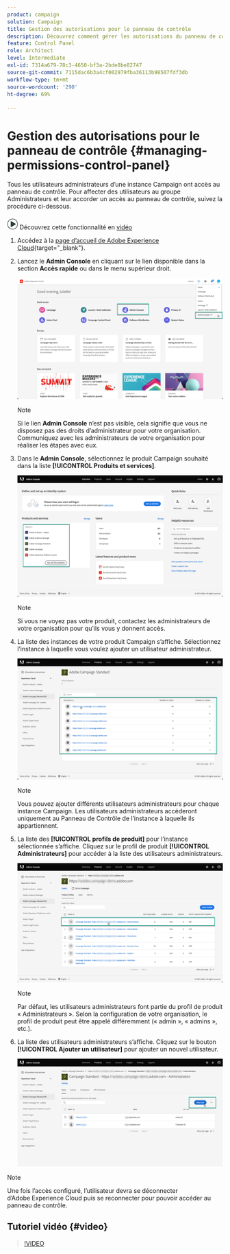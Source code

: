 ```yaml
---
product: campaign
solution: Campaign
title: Gestion des autorisations pour le panneau de contrôle
description: Découvrez comment gérer les autorisations du panneau de contrôle
feature: Control Panel
role: Architect
level: Intermediate
exl-id: 7314a679-78c3-4650-bf3a-2bde8be82747
source-git-commit: 7115dac6b3a4cf002979fba36113b98507fdf3db
workflow-type: tm+mt
source-wordcount: '290'
ht-degree: 69%

---
```


# Gestion des autorisations pour le panneau de contrôle {#managing-permissions-control-panel}

Tous les utilisateurs administrateurs d’une instance Campaign ont accès au panneau de contrôle. Pour affecter des utilisateurs au groupe Administrateurs et leur accorder un accès au panneau de contrôle, suivez la procédure ci-dessous.

![](assets/do-not-localize/how-to-video.png) Découvrez cette fonctionnalité en [vidéo](../../discover/using/managing-permissions.md#video)

1. Accédez à la [page d’accueil de Adobe Experience Cloud](https://experiencecloud.adobe.com/){target=&quot;_blank&quot;}.

1. Lancez le **Admin Console** en cliquant sur le lien disponible dans la section **Accès rapide** ou dans le menu supérieur droit.

   ![](assets/do-not-localize/control_panel_admin-console.png)

   >[!NOTE]
   >
   >Si le lien **Admin Console** n’est pas visible, cela signifie que vous ne disposez pas des droits d’administrateur pour votre organisation. Communiquez avec les administrateurs de votre organisation pour réaliser les étapes avec eux.

1. Dans le **Admin Console**, sélectionnez le produit Campaign souhaité dans la liste **[!UICONTROL Produits et services]**.

   ![](assets/do-not-localize/control_panel_product-list.png)

   >[!NOTE]
   >
   >Si vous ne voyez pas votre produit, contactez les administrateurs de votre organisation pour qu’ils vous y donnent accès.

1. La liste des instances de votre produit Campaign s’affiche. Sélectionnez l’instance à laquelle vous voulez ajouter un utilisateur administrateur.

   ![](assets/do-not-localize/control_panel_add_user_4.png)

   >[!NOTE]
   >
   >Vous pouvez ajouter différents utilisateurs administrateurs pour chaque instance Campaign. Les utilisateurs administrateurs accéderont uniquement au Panneau de Contrôle de l’instance à laquelle ils appartiennent.

1. La liste des **[!UICONTROL profils de produit]** pour l’instance sélectionnée s’affiche. Cliquez sur le profil de produit **[!UICONTROL Administrateurs]** pour accéder à la liste des utilisateurs administrateurs.

   ![](assets/do-not-localize/control_panel_add_user_5.png)

   >[!NOTE]
   >
   >Par défaut, les utilisateurs administrateurs font partie du profil de produit « Administrateurs ». Selon la configuration de votre organisation, le profil de produit peut être appelé différemment (« admin », « admins », etc.).

1. La liste des utilisateurs administrateurs s’affiche. Cliquez sur le bouton **[!UICONTROL Ajouter un utilisateur]** pour ajouter un nouvel utilisateur.

   ![](assets/do-not-localize/control_panel_add_user_6.png)

>[!NOTE]
>
>Une fois l’accès configuré, l’utilisateur devra se déconnecter d’Adobe Experience Cloud puis se reconnecter pour pouvoir accéder au panneau de contrôle.

## Tutoriel vidéo {#video}

>[!VIDEO](https://video.tv.adobe.com/v/27147?quality=12)
